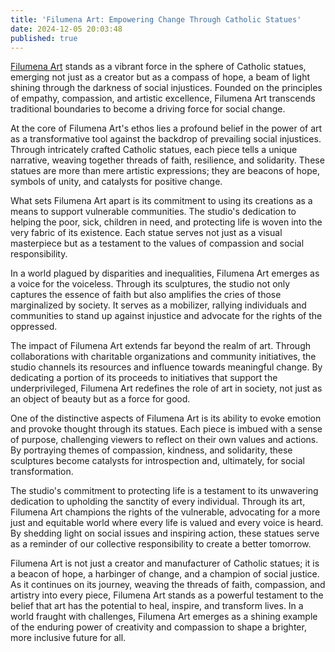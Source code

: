 ```yaml
---
title: 'Filumena Art: Empowering Change Through Catholic Statues'
date: 2024-12-05 20:03:48
published: true
---
```


[Filumena Art](https://www.filumena.net/vi/tuong-cong-giao/) stands as a vibrant force in the sphere of Catholic statues, emerging not just as a creator but as a compass of hope, a beam of light shining through the darkness of social injustices. Founded on the principles of empathy, compassion, and artistic excellence, Filumena Art transcends traditional boundaries to become a driving force for social change.

At the core of Filumena Art's ethos lies a profound belief in the power of art as a transformative tool against the backdrop of prevailing social injustices. Through intricately crafted Catholic statues, each piece tells a unique narrative, weaving together threads of faith, resilience, and solidarity. These statues are more than mere artistic expressions; they are beacons of hope, symbols of unity, and catalysts for positive change.

What sets Filumena Art apart is its commitment to using its creations as a means to support vulnerable communities. The studio's dedication to helping the poor, sick, children in need, and protecting life is woven into the very fabric of its existence. Each statue serves not just as a visual masterpiece but as a testament to the values of compassion and social responsibility.

In a world plagued by disparities and inequalities, Filumena Art emerges as a voice for the voiceless. Through its sculptures, the studio not only captures the essence of faith but also amplifies the cries of those marginalized by society. It serves as a mobilizer, rallying individuals and communities to stand up against injustice and advocate for the rights of the oppressed.

The impact of Filumena Art extends far beyond the realm of art. Through collaborations with charitable organizations and community initiatives, the studio channels its resources and influence towards meaningful change. By dedicating a portion of its proceeds to initiatives that support the underprivileged, Filumena Art redefines the role of art in society, not just as an object of beauty but as a force for good.

One of the distinctive aspects of Filumena Art is its ability to evoke emotion and provoke thought through its statues. Each piece is imbued with a sense of purpose, challenging viewers to reflect on their own values and actions. By portraying themes of compassion, kindness, and solidarity, these sculptures become catalysts for introspection and, ultimately, for social transformation.

The studio's commitment to protecting life is a testament to its unwavering dedication to upholding the sanctity of every individual. Through its art, Filumena Art champions the rights of the vulnerable, advocating for a more just and equitable world where every life is valued and every voice is heard. By shedding light on social issues and inspiring action, these statues serve as a reminder of our collective responsibility to create a better tomorrow.

Filumena Art is not just a creator and manufacturer of Catholic statues; it is a beacon of hope, a harbinger of change, and a champion of social justice. As it continues on its journey, weaving the threads of faith, compassion, and artistry into every piece, Filumena Art stands as a powerful testament to the belief that art has the potential to heal, inspire, and transform lives. In a world fraught with challenges, Filumena Art emerges as a shining example of the enduring power of creativity and compassion to shape a brighter, more inclusive future for all.